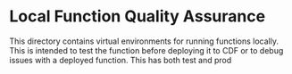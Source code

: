 # Local Function Quality Assurance

This directory contains virtual environments for running functions locally. This is
intended to test the function before deploying it to CDF or to debug issues with a deployed function.
This has both test and prod
